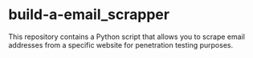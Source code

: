 # build-a-email_scrapper
This repository contains a Python script that allows you to scrape email addresses from a specific website for penetration testing purposes.
